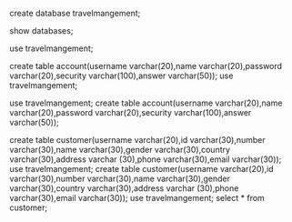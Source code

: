 create database travelmangement;


  show databases;
  
  use travelmangement;
  
  create table account(username varchar(20),name varchar(20),password varchar(20),security varchar(100),answer varchar(50));
  use travelmangement;
  
  use travelmangement;
  create table account(username varchar(20),name varchar(20),password varchar(20),security varchar(100),answer varchar(50));
  

create table customer(username varchar(20),id varchar(30),number varchar(30),name varchar(30),gender varchar(30),country varchar(30),address varchar (30),phone varchar(30),email varchar(30));
use travelmangement;
create table customer(username varchar(20),id varchar(30),number varchar(30),name varchar(30),gender varchar(30),country varchar(30),address varchar (30),phone varchar(30),email varchar(30));
use travelmangement;
select * from customer;
